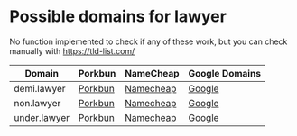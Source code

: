 # Possible domains for lawyer

No function implemented to check if any of these work, but you can check manually with https://tld-list.com/

| Domain | Porkbun | NameCheap | Google Domains |
|---|---|---|---|
| demi.lawyer | [Porkbun](https://porkbun.com/checkout/search?prb=e814663da1&tlds=&idnLanguage=&search=search&q=demi.lawyer) | [Namecheap](https://www.namecheap.com/domains/registration/results/?domain=demi.lawyer) | [Google](https://domains.google.com/registrar/search?searchTerm=demi.lawyer) |
| non.lawyer | [Porkbun](https://porkbun.com/checkout/search?prb=e814663da1&tlds=&idnLanguage=&search=search&q=non.lawyer) | [Namecheap](https://www.namecheap.com/domains/registration/results/?domain=non.lawyer) | [Google](https://domains.google.com/registrar/search?searchTerm=non.lawyer) |
| under.lawyer | [Porkbun](https://porkbun.com/checkout/search?prb=e814663da1&tlds=&idnLanguage=&search=search&q=under.lawyer) | [Namecheap](https://www.namecheap.com/domains/registration/results/?domain=under.lawyer) | [Google](https://domains.google.com/registrar/search?searchTerm=under.lawyer) |

